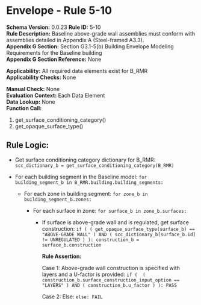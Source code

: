 
# Envelope - Rule 5-10  

**Schema Version:** 0.0.23
**Rule ID:** 5-10  
**Rule Description:** Baseline above-grade wall assemblies must conform with assemblies detailed in  Appendix A (Steel-framed A3.3).  
**Appendix G Section:** Section G3.1-5(b) Building Envelope Modeling Requirements for the Baseline building  
**Appendix G Section Reference:** None  

**Applicability:** All required data elements exist for B_RMR  
**Applicability Checks:** None  

**Manual Check:** None  
**Evaluation Context:** Each Data Element  
**Data Lookup:** None  
**Function Call:**

  1. get_surface_conditioning_category()  
  2. get_opaque_surface_type()  

## Rule Logic:  

- Get surface conditioning category dictionary for B_RMR: ```scc_dictionary_b = get_surface_conditioning_category(B_RMR)```  

- For each building segment in the Baseline model: ```for building_segment_b in B_RMR.building.building_segments:```  

  - For each zone in building segment: ```for zone_b in building_segment_b.zones:```  

    - For each surface in zone: ```for surface_b in zone_b.surfaces:```  

      - If surface is above-grade wall and is regulated, get surface construction: ```if ( ( get_opaque_surface_type(surface_b) == "ABOVE-GRADE WALL" ) AND ( scc_dictionary_b[surface_b.id] != UNREGULATED ) ): construction_b = surface_b.construction```  

        **Rule Assertion:**  

        Case 1: Above-grade wall construction is specified with layers and a U-factor is provided: ```if (  ( construction_b.surface_construction_input_option == "LAYERS" ) AND ( construction_b.u_factor ) ): PASS```  

        Case 2: Else: ```else: FAIL```  
